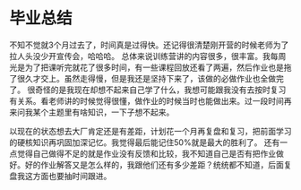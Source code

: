 # 毕业总结
不知不觉就3个月过去了，时间真是过得快。还记得很清楚刚开营的时候老师为了拉人头没少开宣传会，哈哈哈。
总体来说训练营讲的内容很多，很丰富。我每周光是为了把课听完就花了很多时间，有一些课程回放还看了两遍，然后作业也是拖了很久才交上。虽然走得慢，但是我还是坚持下来了，该做的必做作业也全做完了。
很奇怪的是我现在却想不起来自己学了什么，我想可能跟我没有去按时复习有关系。看老师讲的时候觉得很懂，做作业的时候当时也能做出来。过一段时间再来问我某个主题里有啥知识，一下子想不起来。

以现在的状态想去大厂肯定还是有差距，计划花一个月再复盘和复习，把前面学习的硬核知识再巩固加深记忆。我觉得最后能记住50%就是最大的胜利了。
还有一点觉得自己做得不足的就是作业没有反馈和比较，我不知道自己是否有把作业做好。好的作业解答又是怎么样的，我跟他们还有多少差距？统统都不知道，后面复盘我这方面也要抽时间跟进。
